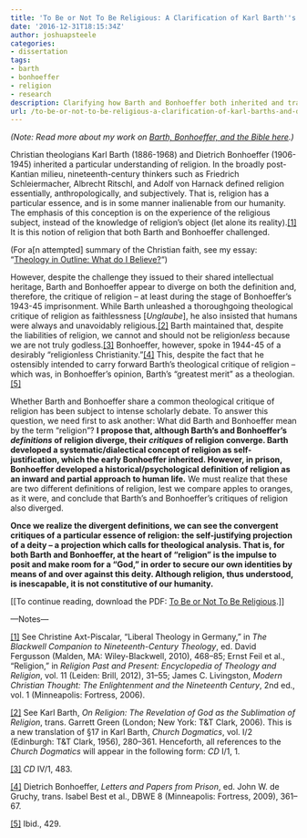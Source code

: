```yaml
---
title: 'To Be or Not To Be Religious: A Clarification of Karl Barth''s and Dietrich Bonhoeffer''s Divergence and Convergence Regarding Religion'
date: '2016-12-31T18:15:34Z'
author: joshuapsteele
categories:
- dissertation
tags:
- barth
- bonhoeffer
- religion
- research
description: Clarifying how Barth and Bonhoeffer both inherited and transformed post-Kantian understandings of religion in Christian theology.
url: /to-be-or-not-to-be-religious-a-clarification-of-karl-barths-and-dietrich-bonhoeffers-divergence-and-convergence-regarding-religion/
---
```

*(Note: Read more about my work on [Barth, Bonhoeffer, and the Bible here](https://joshuapsteele.com/barth-bonhoeffer-and-the-bible/).)*

Christian theologians Karl Barth (1886-1968) and Dietrich Bonhoeffer (1906-1945) inherited a particular understanding of religion. In the broadly post-Kantian milieu, nineteenth-century thinkers such as Friedrich Schleiermacher, Albrecht Ritschl, and Adolf von Harnack defined religion essentially, anthropologically, and subjectively. That is, religion has a particular essence, and is in some manner inalienable from our humanity. The emphasis of this conception is on the experience of the religious subject, instead of the knowledge of religion’s object (let alone its reality).[\[1\]](#_ftn1) It is this notion of religion that both Barth and Bonhoeffer challenged.

(For a\[n attempted\] summary of the Christian faith, see my essay: “[Theology in Outline: What do I Believe?](https://joshuapsteele.com/theology-outline/)“)

However, despite the challenge they issued to their shared intellectual heritage, Barth and Bonhoeffer appear to diverge on both the definition and, therefore, the critique of religion – at least during the stage of Bonhoeffer’s 1943-45 imprisonment. While Barth unleashed a thoroughgoing theological critique of religion as faithlessness \[*Unglaube*\], he also insisted that humans were always and unavoidably religious.[\[2\]](#_ftn2) Barth maintained that, despite the liabilities of religion, we cannot and should not be religion*less* because we are not truly godless.[\[3\]](#_ftn3) Bonhoeffer, however, spoke in 1944-45 of a desirably “religionless Christianity.”[\[4\]](#_ftn4) This, despite the fact that he ostensibly intended to carry forward Barth’s theological critique of religion – which was, in Bonhoeffer’s opinion, Barth’s “greatest merit” as a theologian.[\[5\]](#_ftn5)

Whether Barth and Bonhoeffer share a common theological critique of religion has been subject to intense scholarly debate. To answer this question, we need first to ask another: What did Barth and Bonhoeffer mean by the term “religion”? **I propose that, although Barth’s and Bonhoeffer’s *definitions* of religion diverge, their *critiques* of religion converge. Barth developed a systematic/dialectical concept of religion as self-justification, which the early Bonhoeffer inherited. However, in prison, Bonhoeffer developed a historical/psychological definition of religion as an inward and partial approach to human life.** We must realize that these are two different definitions of religion, lest we compare apples to oranges, as it were, and conclude that Barth’s and Bonhoeffer’s critiques of religion also diverged.

**Once we realize the divergent definitions, we can see the convergent critiques of a particular essence of religion: the self-justifying projection of a deity – a projection which calls for theological analysis. That is, for both Barth and Bonhoeffer, at the heart of “religion” is the impulse to posit and make room for a “God,” in order to secure our own identities by means of and over against this deity. Although religion, thus understood, is inescapable, it is not constitutive of our humanity.**

\[\[To continue reading, download the PDF: [To Be or Not To Be Religious](https://joshuapsteele.com/wp-content/uploads/2016/12/To-Be-or-Not-To-Be-Religious.pdf).\]\]

—Notes—

[\[1\]](#_ftnref1) See Christine Axt-Piscalar, “Liberal Theology in Germany,” in *The Blackwell Companion to Nineteenth-Century Theology*, ed. David Fergusson (Malden, MA: Wiley-Blackwell, 2010), 468–85; Ernst Feil et al., “Religion,” in *Religion Past and Present: Encyclopedia of Theology and Religion*, vol. 11 (Leiden: Brill, 2012), 31–55; James C. Livingston, *Modern Christian Thought: The Enlightenment and the Nineteenth Century*, 2nd ed., vol. 1 (Minneapolis: Fortress, 2006).

[\[2\]](#_ftnref2) See Karl Barth, *On Religion: The Revelation of God as the Sublimation of Religion*, trans. Garrett Green (London; New York: T&amp;T Clark, 2006). This is a new translation of §17 in Karl Barth, *Church Dogmatics*, vol. I/2 (Edinburgh: T&amp;T Clark, 1956), 280–361. Henceforth, all references to the *Church Dogmatics* will appear in the following form: *CD* I/1, 1.

[\[3\]](#_ftnref3) *CD* IV/1, 483.

[\[4\]](#_ftnref4) Dietrich Bonhoeffer, *Letters and Papers from Prison*, ed. John W. de Gruchy, trans. Isabel Best et al., DBWE 8 (Minneapolis: Fortress, 2009), 361–67.

[\[5\]](#_ftnref5) Ibid., 429.